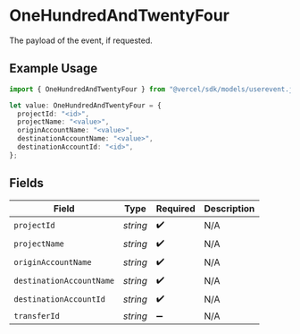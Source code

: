 # OneHundredAndTwentyFour

The payload of the event, if requested.

## Example Usage

```typescript
import { OneHundredAndTwentyFour } from "@vercel/sdk/models/userevent.js";

let value: OneHundredAndTwentyFour = {
  projectId: "<id>",
  projectName: "<value>",
  originAccountName: "<value>",
  destinationAccountName: "<value>",
  destinationAccountId: "<id>",
};
```

## Fields

| Field                    | Type                     | Required                 | Description              |
| ------------------------ | ------------------------ | ------------------------ | ------------------------ |
| `projectId`              | *string*                 | :heavy_check_mark:       | N/A                      |
| `projectName`            | *string*                 | :heavy_check_mark:       | N/A                      |
| `originAccountName`      | *string*                 | :heavy_check_mark:       | N/A                      |
| `destinationAccountName` | *string*                 | :heavy_check_mark:       | N/A                      |
| `destinationAccountId`   | *string*                 | :heavy_check_mark:       | N/A                      |
| `transferId`             | *string*                 | :heavy_minus_sign:       | N/A                      |